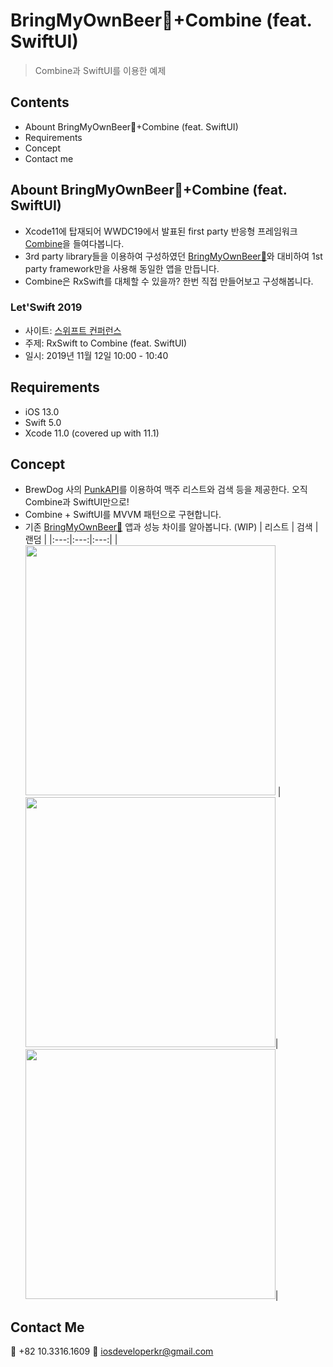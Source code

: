 # BringMyOwnBeer🍺+Combine (feat. SwiftUI)
> Combine과 SwiftUI를 이용한 예제

## Contents
- Abount BringMyOwnBeer🍺+Combine (feat. SwiftUI)
- Requirements
- Concept
- Contact me

## Abount BringMyOwnBeer🍺+Combine (feat. SwiftUI)
- Xcode11에 탑재되어 WWDC19에서 발표된 first party 반응형 프레임워크 [Combine](https://developer.apple.com/documentation/combine/)을 들여다봅니다. 
- 3rd party library들을 이용하여 구성하였던 [BringMyOwnBeer🍺](https://github.com/fimuxd/BringMyOwnBeer-)와 대비하여 1st party framework만을 사용해 동일한 앱을 만듭니다. 
- Combine은 RxSwift를 대체할 수 있을까? 한번 직접 만들어보고 구성해봅니다. 

### Let'Swift 2019
- 사이트: [스위프트 컨퍼런스](http://letswift.kr/2019/)
- 주제: RxSwift to Combine (feat. SwiftUI)
- 일시: 2019년 11월 12일 10:00 - 10:40  

## Requirements
- iOS 13.0
- Swift 5.0
- Xcode 11.0 (covered up with 11.1)

## Concept
- BrewDog 사의 [PunkAPI](https://punkapi.com/documentation/v2)를 이용하여 맥주 리스트와 검색 등을 제공한다. 오직 Combine과 SwiftUI만으로!
- Combine + SwiftUI를 MVVM 패턴으로 구현합니다. 
- 기존 [BringMyOwnBeer🍺](https://github.com/fimuxd/BringMyOwnBeer-) 앱과 성능 차이를 알아봅니다.
(WIP)
| 리스트 | 검색 | 랜덤 |
|:---:|:---:|:---:|
|<img src = "https://github.com/fimuxd/BringMyOwnBeer-Combine/blob/develop/ScreenShots/BeerList.png" width = 400> | <img src = "https://github.com/fimuxd/BringMyOwnBeer-Combine/blob/develop/ScreenShots/Random.png" width = 400>| <img src = "https://github.com/fimuxd/BringMyOwnBeer-Combine/blob/develop/ScreenShots/Search.png" width = 400>|

## Contact Me
📱 +82 10.3316.1609 📧 iosdeveloperkr@gmail.com

